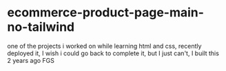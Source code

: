﻿# ecommerce-product-page-main-no-tailwind

one of the projects i worked on while learning html and css,
recently deployed it,
I wish i could go back to complete it,
but I just can't,
I built this 2 years ago FGS
